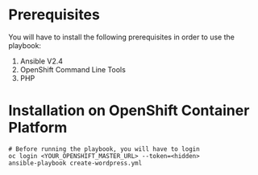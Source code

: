 
# Prerequisites
You will have to install the following prerequisites in order to use the playbook:

1. Ansible V2.4
2. OpenShift Command Line Tools
3. PHP


# Installation on OpenShift Container Platform
```
# Before running the playbook, you will have to login
oc login <YOUR_OPENSHIFT_MASTER_URL> --token=<hidden>
ansible-playbook create-wordpress.yml
```